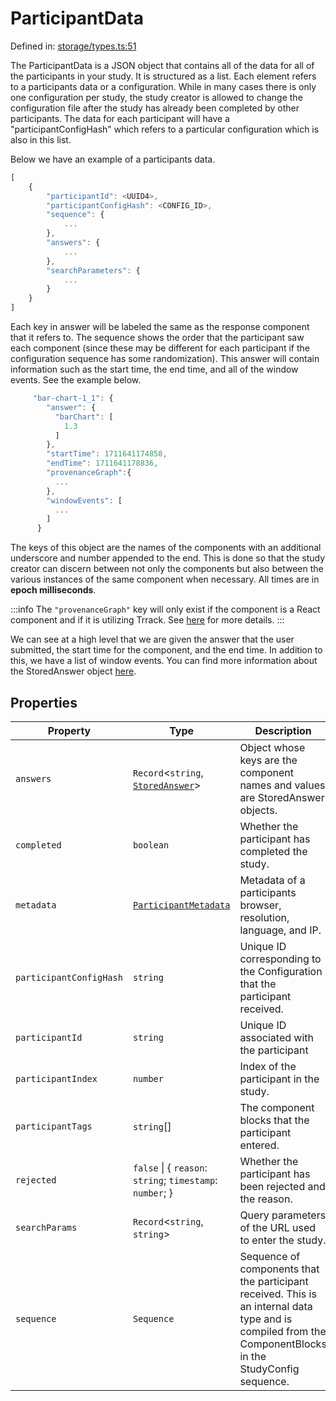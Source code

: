 # ParticipantData

Defined in: [storage/types.ts:51](https://github.com/revisit-studies/study/blob/2e617a552035dd6d22a4f8cba7e0d8ac40275f33/src/storage/types.ts#L51)

The ParticipantData is a JSON object that contains all of the data for all of the participants in your study. It is structured as a list. Each element refers to a participants data or a configuration. While in many cases there is only one configuration per study, the study creator is allowed to change the configuration file after the study has already been completed by other participants. The data for each participant will have a "participantConfigHash" which refers to a particular configuration which is also in this list.

Below we have an example of a participants data.
```js
[
    {
        "participantId": <UUID4>,
        "participantConfigHash": <CONFIG_ID>,
        "sequence": {
            ...
        },
        "answers": {
            ...
        },
        "searchParameters": {
            ...
        }
    }
]
```
Each key in answer will be labeled the same as the response component that it refers to. The sequence shows the order that the participant saw each component (since these may be different for each participant if the configuration sequence has some randomization). This answer will contain information such as the start time, the end time, and all of the window events. See the example below.

```js
     "bar-chart-1_1": {
        "answer": {
          "barChart": [
            1.3
          ]
        },
        "startTime": 1711641174858,
        "endTime": 1711641178836,
        "provenanceGraph":{
          ...
        },
        "windowEvents": [
          ...
        ]
      }
```
The keys of this object are the names of the components with an additional underscore and number appended to the end. This is done so that the study creator can discern between not only the components but also between the various instances of the same component when necessary. All times are in **epoch milliseconds**.

:::info
The `"provenanceGraph"` key will only exist if the component is a React component and if it is utilizing Trrack. See [here](../StoredAnswer) for more details.
:::

We can see at a high level that we are given the answer that the user submitted, the start time for the component, and the end time. In addition to this, we have a list of window events. You can find more information about the StoredAnswer object [here](../StoredAnswer).

## Properties

| Property | Type | Description | Defined in |
| ------ | ------ | ------ | ------ |
| <a id="answers"></a> `answers` | `Record`\<`string`, [`StoredAnswer`](StoredAnswer.md)\> | Object whose keys are the component names and values are StoredAnswer objects. | [storage/types.ts:61](https://github.com/revisit-studies/study/blob/2e617a552035dd6d22a4f8cba7e0d8ac40275f33/src/storage/types.ts#L61) |
| <a id="completed"></a> `completed` | `boolean` | Whether the participant has completed the study. | [storage/types.ts:67](https://github.com/revisit-studies/study/blob/2e617a552035dd6d22a4f8cba7e0d8ac40275f33/src/storage/types.ts#L67) |
| <a id="metadata"></a> `metadata` | [`ParticipantMetadata`](ParticipantMetadata.md) | Metadata of a participants browser, resolution, language, and IP. | [storage/types.ts:65](https://github.com/revisit-studies/study/blob/2e617a552035dd6d22a4f8cba7e0d8ac40275f33/src/storage/types.ts#L65) |
| <a id="participantconfighash"></a> `participantConfigHash` | `string` | Unique ID corresponding to the Configuration that the participant received. | [storage/types.ts:55](https://github.com/revisit-studies/study/blob/2e617a552035dd6d22a4f8cba7e0d8ac40275f33/src/storage/types.ts#L55) |
| <a id="participantid"></a> `participantId` | `string` | Unique ID associated with the participant | [storage/types.ts:53](https://github.com/revisit-studies/study/blob/2e617a552035dd6d22a4f8cba7e0d8ac40275f33/src/storage/types.ts#L53) |
| <a id="participantindex"></a> `participantIndex` | `number` | Index of the participant in the study. | [storage/types.ts:59](https://github.com/revisit-studies/study/blob/2e617a552035dd6d22a4f8cba7e0d8ac40275f33/src/storage/types.ts#L59) |
| <a id="participanttags"></a> `participantTags` | `string`[] | The component blocks that the participant entered. | [storage/types.ts:74](https://github.com/revisit-studies/study/blob/2e617a552035dd6d22a4f8cba7e0d8ac40275f33/src/storage/types.ts#L74) |
| <a id="rejected"></a> `rejected` | `false` \| \{ `reason`: `string`; `timestamp`: `number`; \} | Whether the participant has been rejected and the reason. | [storage/types.ts:69](https://github.com/revisit-studies/study/blob/2e617a552035dd6d22a4f8cba7e0d8ac40275f33/src/storage/types.ts#L69) |
| <a id="searchparams"></a> `searchParams` | `Record`\<`string`, `string`\> | Query parameters of the URL used to enter the study. | [storage/types.ts:63](https://github.com/revisit-studies/study/blob/2e617a552035dd6d22a4f8cba7e0d8ac40275f33/src/storage/types.ts#L63) |
| <a id="sequence"></a> `sequence` | `Sequence` | Sequence of components that the participant received. This is an internal data type and is compiled from the ComponentBlocks in the StudyConfig sequence. | [storage/types.ts:57](https://github.com/revisit-studies/study/blob/2e617a552035dd6d22a4f8cba7e0d8ac40275f33/src/storage/types.ts#L57) |
